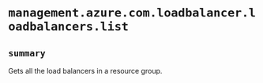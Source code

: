 # `management.azure.com.loadbalancer.loadbalancers.list`

## `summary`
Gets all the load balancers in a resource group.


